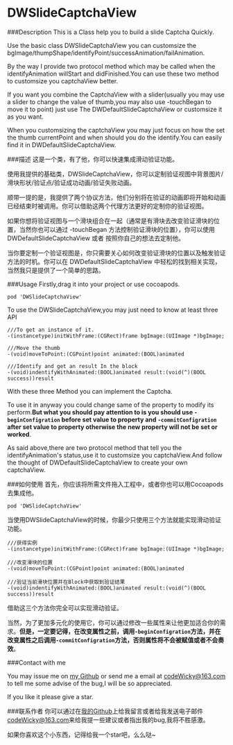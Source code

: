 # DWSlideCaptchaView



###Description
This is a Class help you to build a slide Captcha Quickly.

Use the basic class DWSlideCaptchaView you can customsize the bgImage/thumpShape/identifyPoint/successAnimation/failAnimation.

By the way I provide two protocol method which may be called when the identifyAnimation willStart and didFinished.You can use these two method to customsize you captchaView better.

If you want you combine the CaptchaView with a slider(usually you may use a slider to change the value of thumb,you may also use -touchBegan to move it to point) just use The DWDefaultSlideCaptchaView or customsize it as you want.

When you customsizing the captchaView you may just focus on how the set the thumb currentPoint and when should you do the identify.You can easily find it in DWDefaultSlideCaptchaView.

###描述
这是一个类，有了他，你可以快速集成滑动验证功能。

使用我提供的基础类，DWSlideCaptchaView，你可以定制验证视图中背景图片/滑块形状/验证点/验证成功动画/验证失败动画。

顺带一提的是，我提供了两个协议方法，他们分别将在验证的动画即将开始和动画已经结束时被调用。你可以借助这两个代理方法更好的定制你的验证视图。

如果你想将验证视图与一个滑块组合在一起（通常是有滑块去改变验证滑块的位置，当然你也可以通过 -touchBegan 方法控制验证滑块的位置），你可以使用 DWDefaultSlideCaptchaView 或者 按照你自己的想法去定制他。

当你要定制一个验证视图是，你只需要关心如何改变验证滑块的位置以及触发验证方法的时机。你可以在 DWDefaultSlideCaptchaView 中轻松的找到相关实现，当然我只是提供了一个简单的思路。


###Usage
Firstly,drag it into your project or use cocoapods.

	pod 'DWSlideCaptchaView'


To use the DWSlideCaptchaView,you may just need to know at least three API

	///To get an instance of it.
    -(instancetype)initWithFrame:(CGRect)frame bgImage:(UIImage *)bgImage;

	///Move the thumb
	-(void)moveToPoint:(CGPoint)point animated:(BOOL)animated

	///Identify and get an result In the block
	-(void)indentifyWithAnimated:(BOOL)animated result:(void(^)(BOOL success))result
	
With these three Method you can implement the Captcha.

To use it in anyway you could change same of the property to modify its perform.**But what you should pay attention to is you should use `-beginConfigration` before set value to property and `-commitConfigration` after set value to property otherwise the new property will not be set or worked**.

As said above,there are two protocol method that tell you the identifyAnimation's status,use it to customsize you captchaView.And follow the thought of DWDefaultSlideCaptchaView to create your own captchaView.


###如何使用
首先，你应该将所需文件拖入工程中，或者你也可以用Cocoapods去集成他。

	pod 'DWSlideCaptchaView'
	
当使用DWSlideCaptchaView的时候，你最少只使用三个方法就能实现滑动验证功能。

	///获得实例
    -(instancetype)initWithFrame:(CGRect)frame bgImage:(UIImage *)bgImage;

	///改变滑块的位置
	-(void)moveToPoint:(CGPoint)point animated:(BOOL)animated

	///验证当前滑块位置并在Block中获取到验证结果
	-(void)indentifyWithAnimated:(BOOL)animated result:(void(^)(BOOL success))result
	
借助这三个方法你完全可以实现滑动验证。

当然，为了更加多元化的使用它，你可以通过修改一些属性来让他更加适合你的需求。**但是，一定要记得，在改变属性之前，调用`-beginConfigration`方法，并在改变属性之后调用`-commitConfigration`方法，否则属性将不会被赋值或者不会奏效**。


###Contact with me

You may issue me on [my Github](https://github.com/CodeWicky/DWSlideCaptchaView) or send me a email at [codeWicky@163.com]() to tell me some advise of the bug,I will be so appreciated.

If you like it please give a star.

###联系作者
你可以通过在[我的Github](https://github.com/CodeWicky/DWSlideCaptchaView)上给我留言或者给我发送电子邮件[codeWicky@163.com]()来给我提一些建议或者指出我的bug,我将不胜感激。

如果你喜欢这个小东西，记得给我一个star吧，么么哒~

